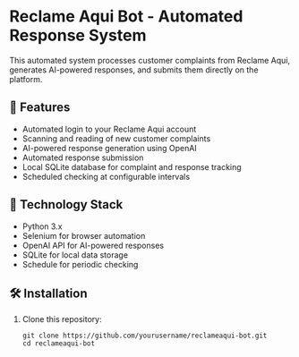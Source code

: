 # Reclame Aqui Bot - Automated Response System

This automated system processes customer complaints from Reclame Aqui, generates AI-powered responses, and submits them directly on the platform.

## 📌 Features

- Automated login to your Reclame Aqui account
- Scanning and reading of new customer complaints
- AI-powered response generation using OpenAI
- Automated response submission
- Local SQLite database for complaint and response tracking
- Scheduled checking at configurable intervals

## 🧰 Technology Stack

- Python 3.x
- Selenium for browser automation
- OpenAI API for AI-powered responses
- SQLite for local data storage
- Schedule for periodic checking

## 🛠️ Installation

1. Clone this repository:
   ```
   git clone https://github.com/yourusername/reclameaqui-bot.git
   cd reclameaqui-bot
   